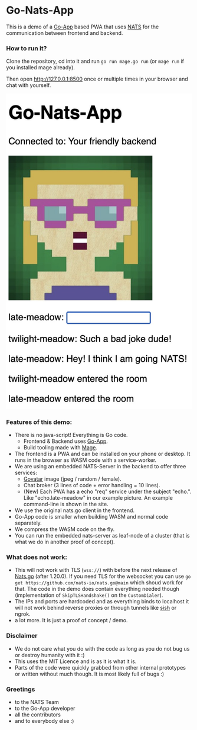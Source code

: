 # Go-Nats-App

This is a demo of a [Go-App](https://github.com/maxence-charriere/go-app) based PWA that uses [NATS](https://nats.io/) for the communication between frontend and backend.

### How to run it?

Clone the repository, cd into it and run `go run mage.go run` (or `mage run` if you installed mage already).

Then open http://127.0.0.1:8500 once or multiple times in your browser and chat with yourself.

![preview](.gitbook/assets/readme-image.jpg)

### Features of this demo:

* There is no java-script! Everything is Go code.
  * Frontend & Backend uses [Go-App](https://github.com/maxence-charriere/go-app).
  * Build tooling made with [Mage](https://magefile.org/).
* The frontend is a PWA and can be installed on your phone or desktop. It runs in the browser as WASM code with a service-worker.
* We are using an embedded NATS-Server in the backend to offer three services:
  * [Govatar](https://github.com/o1egl/govatar) image (jpeg / random / female).
  * Chat broker (3 lines of code + error handling = 10 lines).
  * (New) Each PWA has a echo "req" service under the subject "echo.". Like "echo.late-meadow" in our example picture. An example command-line is shown in the site.
* We use the original nats.go client in the frontend.
* Go-App code is smaller when building WASM and normal code separately.
* We compress the WASM code on the fly.
* You can run the embedded nats-server as leaf-node of a cluster (that is what we do in another proof of concept).

### What does not work:

* This will not work with TLS (`wss://`) with before the next release of [Nats.go](https://github.com/nats-io/nats.go) (after 1.20.0). If you need TLS for the websocket you can use `go get https://github.com/nats-io/nats.go@main` which shoud work for that. The code in the demo does contain everything needed though (implementation of `SkipTLSHandshake()` on the `CustomDialer`).
* The IPs and ports are hardcoded and as everything binds to localhost it will not work behind reverse proxies or through tunnels like [sish](https://github.com/antoniomika/sish) or ngrok.
* a lot more. It is just a proof of concept / demo.

### Disclaimer

* We do not care what you do with the code as long as you do not bug us or destroy humanity with it :)
* This uses the MIT Licence and is as it is what it is.
* Parts of the code were quickly grabbed from other internal prototypes or written without much though. It is most likely full of bugs :)

### Greetings

* to the NATS Team
* to the Go-App developer
* all the contributors
* and to everybody else :)
